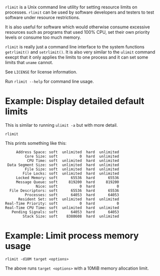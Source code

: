 ``rlimit`` is a Unix command line utility for setting resource limits on
processes.  ``rlimit`` can be used by software developers and testers to test
software under resource restrictions.

It is also useful for software which would otherwise consume excessive resources
such as programs that used 100% CPU, set their own priority levels or consume
too much memory.

``rlimit`` is really just a command line interface to the system functions
``getrlimit()`` and ``setrlimit()``.  It is also very similar to the ``ulimit``
command execpt that it only applies the limits to one process and it can
set some limits that ``uname`` cannot.

See ``LICENSE`` for license information.

Run ``rlimit --help`` for command line usage.

# Example: Display detailed default limits

This is similar to running ``ulimit -a`` but with more detail.

    rlimit

This prints something like this:

         Address Space: soft  unlimited  hard  unlimited
             Core Size: soft          0  hard  unlimited
              CPU Time: soft  unlimited  hard  unlimited
     Data Segment Size: soft  unlimited  hard  unlimited
             File Size: soft  unlimited  hard  unlimited
            File Locks: soft  unlimited  hard  unlimited
         Locked Memory: soft      65536  hard      65536
         Message Queue: soft     819200  hard     819200
                  Nice: soft          0  hard          0
      File Descriptors: soft      65536  hard      65536
             Processes: soft      64053  hard      64053
          Resident Set: soft  unlimited  hard  unlimited
    Real-Time Priority: soft          0  hard          0
    Real-Time CPU Time: soft  unlimited  hard  unlimited
       Pending Signals: soft      64053  hard      64053
            Stack Size: soft    8388608  hard  unlimited

# Example: Limit process memory usage

    rlimit -d10M target <options>

The above runs ``target <options>`` with a 10MiB memory allocation limit.

